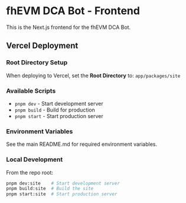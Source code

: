 # fhEVM DCA Bot - Frontend

This is the Next.js frontend for the fhEVM DCA Bot.

## Vercel Deployment

### Root Directory Setup
When deploying to Vercel, set the **Root Directory** to: `app/packages/site`

### Available Scripts
- `pnpm dev` - Start development server
- `pnpm build` - Build for production
- `pnpm start` - Start production server

### Environment Variables
See the main README.md for required environment variables.

### Local Development
From the repo root:
```bash
pnpm dev:site    # Start development server
pnpm build:site  # Build the site
pnpm start:site  # Start production server
```
